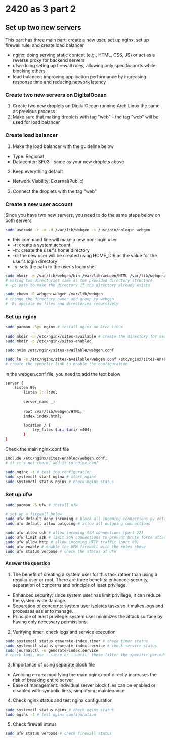 # 2420 as 3 part 2

## Set up two new servers

This part has three main part: create a new user, set up nginx, set up firewall rule, and create load balancer

- nginx: doing serving static content (e.g., HTML, CSS, JS) or act as a reverse proxy for backend servers
- ufw: doing seting up firewall rules, allowing only specific ports while blocking others
- load balancer: improving application performance by increasing response time and reducing network latency 

### Create two new servers on DigitalOcean

1. Create two new droplets on DigitalOcean running Arch Linux the same as previous process
2. Make sure that making droplets with tag "web" - the tag "web" will be used for load balancer

### Create load balancer

1. Make the load balancer with the guideline below

- Type: Regional
- Datacenter: SF03 - same as your new droplets above

2. Keep everything default

- Network Visbility: External(Public)

3. Connect the droplets with the tag "web"

### Create a new user account

Since you have two new servers, you need to do the same steps below on both servers

```bash
sudo useradd -r -m -d /var/lib/webgen -s /usr/bin/nologin webgen
```
- this command line will make a new non-login user
- -r: create a system account
- -m: create the user's home directory
- -d: the new user will be created using HOME_DIR as the value for the user's login directory
- -s: sets the path to the user's login shell

```bash
sudo mkdir -p /var/lib/webgen/bin /var/lib/webgen/HTML /var/lib/webgen/documents
# making two directories same as the provided directory structure
# -p: pass to make the directory if the directory already exists

sudo chown -R webgen:webgen /var/lib/webgen
# change the directory owner and group to webgen
# -R: operate on files and directories recursively
```

### Set up nginx

```bash
sudo pacman -Syu nginx # install nginx on Arch Linux

sudo mkdir -p /etc/nginx/sites-available # create the directory for server block file
sudo mkdir -p /etc/nginx/sites-enabled

sudo nvim /etc/nginx/sites-available/webgen.conf

sudo ln -s /etc/nginx/sites-available/webgen.conf /etc/nginx/sites-enabled/webgen.conf
# create the symbolic link to enable the configuration
```

In the webgen.conf file, you need to add the text below

```bash
server {
	listen 80;
    	listen [::]:80;
    
    	server_name _;
    
    	root /var/lib/webgen/HTML;
    	index index.html;

		location / {
        	try_files $uri $uri/ =404;
    	}
}
```

Check the main nginx.conf file

```bash
include /etc/nginx/sites-enabled/webgen.conf;
# if it's not there, add it to nginx.conf
```
```bash
sudo nginx -t # test the configuration
sudo systemctl start nginx # start nginx
sudo systemctl status nginx # check nginx status
```

### Set up ufw

```bash
sudo pacman -S ufw # install ufw

# set up a firewall below
sudo ufw default deny incoming # block all incoming connections by default
sudo ufw default allow outgoing # allow all outgoing connections

sudo ufw allow ssh # allow incoming SSH connections (port 22)
sudo ufw limit ssh # limit SSH connections to prevent brute force attacks 
sudo ufw allow http # allow incoming HTTP traffic (port 80)
sudo ufw enable # enable the UFW firewall with the rules above
sudo ufw status verbose # check the status of UFW 
```

#### Answer the question
1. The benefit of creating a system user for this task rather than using a regular user or root.
There are three benefits: enhanced security, separation of concerns and principle of least privilege.

- Enhanced security: since system user has limit privillege, it can reduce the system wide damage.
- Separation of concerns: system user isolates tasks so it makes logs and processes easier to manage.
- Principle of least privilege: system user minimizes the attack surface by having only necessary permissions.

2. Verifying timer, check logs and service execution

```bash
sudo systemctl status generate-index.timer # check timer status
sudo systemctl status generate-index.service # check service status
sudo journalctl -u generate-index.service 
# check logs, use --since or --until; these filter the specific period
```

3. Importance of using separate block file

- Avoiding errors: modifying the main nginx.conf directly increases the risk of breaking entire server
- Ease of management: individual server block files can be enabled or disabled with symbolic links, simplifying maintenance.

4. Check nginx status and test nginx configuration

```bash
sudo systemctl status nginx # check nginx status
sudo nginx -t # test nginx configuration
```

5. Check firewall status
```bash
sudo ufw status verbose # check firewall status
```


